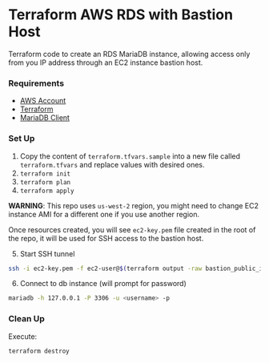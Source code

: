 # Terraform AWS RDS with Bastion Host
Terraform code to create an RDS MariaDB instance, allowing access only from you IP address through an EC2 instance bastion host.

### Requirements
- [AWS Account](https://docs.aws.amazon.com/accounts/latest/reference/manage-acct-creating.html)
- [Terraform](https://developer.hashicorp.com/terraform/tutorials/aws-get-started/install-cli)
- [MariaDB Client](https://mariadb.com/docs/server/connect/clients/mariadb-client/#Installation)

### Set Up
1. Copy the content of `terraform.tfvars.sample` into a new file called `terraform.tfvars` and replace values with desired ones. 
2. `terraform init`
3. `terraform plan`
4. `terraform apply`

**WARNING**: This repo uses `us-west-2` region, you might need to change EC2 instance AMI for a different one if you use another region.

Once resources created, you will see `ec2-key.pem` file created in the root of the repo, it will be used for SSH access to the bastion host.

5. Start SSH tunnel
```bash
ssh -i ec2-key.pem -f ec2-user@$(terraform output -raw bastion_public_ip) -L 3306:$(terraform output -raw rds_endpoint) -N
```

6. Connect to db instance (will prompt for password)
```bash
mariadb -h 127.0.0.1 -P 3306 -u <username> -p
``` 

### Clean Up
Execute:
```bash
terraform destroy
```
